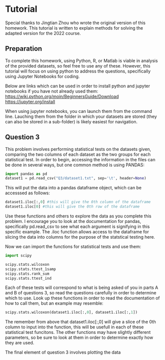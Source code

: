 # Tutorial
Special thanks to Jingtian Zhou who wrote the original version of this homework. This tutorial is written to explain methods for solving the adapted version for the 2022 course.

## Preparation
To complete this homework, using Python, R, or Matlab is viable in analysis of the provided datasets, so feel free to use any of these. However, this tutorial will focus on using python to address the questions, specifically using Jupyter Notebooks for coding. 

Below are links which can be used in order to install python and jupyter notebooks if you have not already used them:
https://wiki.python.org/moin/BeginnersGuide/Download
https://jupyter.org/install

When using jupyter notebooks, you can launch them from the command line. Lauching them from the folder in which your datasets are stored (they can also be stored in a sub-folder) is likely easiest for navigation.

## Question 3
This problem involves performing statistical tests on the datasets given, comparing the two columns of each dataset as the two groups for each statistical test.
In order to begin, accessing the information in the files can be done in several ways, but one common method is using PANDAS:

```python
import pandas as pd
dataset1 = pd.read_csv("Q3/dataset1.txt", sep='\t', header=None)
```
This will put the data into a pandas dataframe object, which can be accesssed as follows:

```python
dataset1.iloc[:,0] #this will give the 0th column of the dataframe
dataset1.iloc[0] #this will give the 0th row of the dataframe
```
Use these functions and others to explore the data as you complete this problem. I encourage you to look at the documentation for pandas, specifically pd.read_csv to see what each argument is signifying in this specific example. The .iloc function allows access to the dataframe for slicing the data into columns for the purpose of the statstical testing here.

Now we can import the functions for statistical tests and use them:
```python
import scipy

scipy.stats.wilcoxon
scipy.stats.ttest_1samp
scipy.stats.rank_sum
scipy.stats.ttest_ind
```
Each of these tests will correspond to what is being asked of you in parts A and B of questions 3, so read the questions carefully in order to determine which to use.
Look up these functions in order to read the documentation of how to call them, but an example may resemble:

```python
scipy.stats.wilcoxon(dataset1.iloc[:,0], dataset1.iloc[:,1])
```
The remember from above that dataset1.iloc[:,0] will give a slice of the 0th column to input into the function, this will be usefull in each of these statistical test funcitons. The other functions may have slightly different parameters, so be sure to look at them in order to determine exactly how they are used. 

The final element of question 3 involves plotting the data
